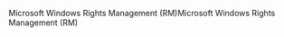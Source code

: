 <span data-ttu-id="04c8c-101">Microsoft Windows Rights Management (RM)</span><span class="sxs-lookup"><span data-stu-id="04c8c-101">Microsoft Windows Rights Management (RM)</span></span>